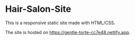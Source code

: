 # Hair-Salon-Site

This is a responsive static site made with HTML/CSS.

The site is hosted on https://gentle-torte-cc7e48.netlify.app.
